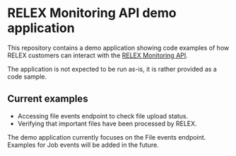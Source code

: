 RELEX Monitoring API demo application
=====================================

This repository contains a demo application showing code examples of how 
RELEX customers can interact with the [RELEX Monitoring API][1]. 

The application is not expected to be run as-is, it is rather provided as a code sample.

## Current examples

* Accessing file events endpoint to check file upload status.
* Verifying that important files have been processed by RELEX.

The demo application currently focuses on the File events endpoint.
Examples for Job events will be added in the future.


[1]: https://www.relexsolutions.com/relex-monitoring-api/
